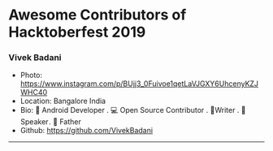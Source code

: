 # Awesome Contributors of Hacktoberfest 2019

### Vivek Badani
- Photo: https://www.instagram.com/p/BUjj3_0Fuivoe1qetLaVJGXY6UhcenyKZJWHC40
- Location: Bangalore India
- Bio: 📱 Android Developer . 💻 Open Source Contributor . 📝Writer . 🎤 Speaker . 👶 Father 
- Github: https://github.com/VivekBadani

-----------

